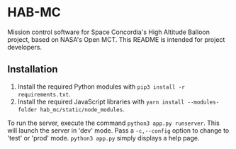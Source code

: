# HAB-MC
Mission control software for Space Concordia's High Altitude Balloon project,
based on NASA's Open MCT. This README is intended for project developers.

## Installation
1. Install the required Python modules with `pip3 install -r requirements.txt`.
1. Install the required JavaScript libraries with `yarn install
--modules-folder hab_mc/static/node_modules`.

To run the server, execute the command `python3 app.py runserver`. This will
launch the server in 'dev' mode. Pass a `-c,--config` option to change to 'test'
or 'prod' mode. `python3 app.py` simply displays a help page.